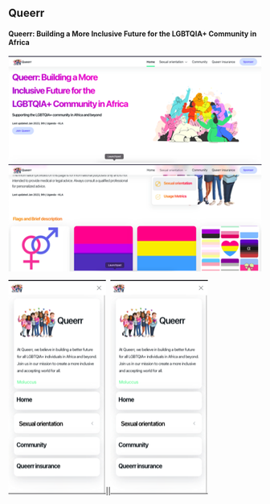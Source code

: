 ## Queerr

<h4>
Queerr: Building a More Inclusive Future for the LGBTQIA+ Community in Africa
</h4>

<img src="./public/queerr_home.png" style="max-width:100%;height:auto;">

<img src="./public/queercommunity.png" style="max-width:100%;height:auto;">

<img src="./public/querrmobile.png" style="max-width:100%;height:auto;">||<img src="./public/querrmobile.png" style="max-width:100%;height:auto;">